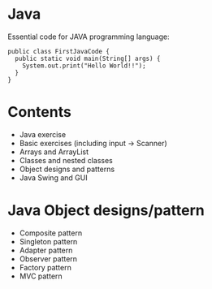 # Java

Essential code for JAVA programming language: 

    public class FirstJavaCode {
      public static void main(String[] args) {
        System.out.print("Hello World!!");
      }
    }


# Contents
- Java exercise 
- Basic exercises (including input -> Scanner)
- Arrays and ArrayList
- Classes and nested classes
- Object designs and patterns
- Java Swing and GUI


# Java Object designs/pattern
- Composite pattern
- Singleton pattern
- Adapter pattern
- Observer pattern
- Factory pattern
- MVC pattern
